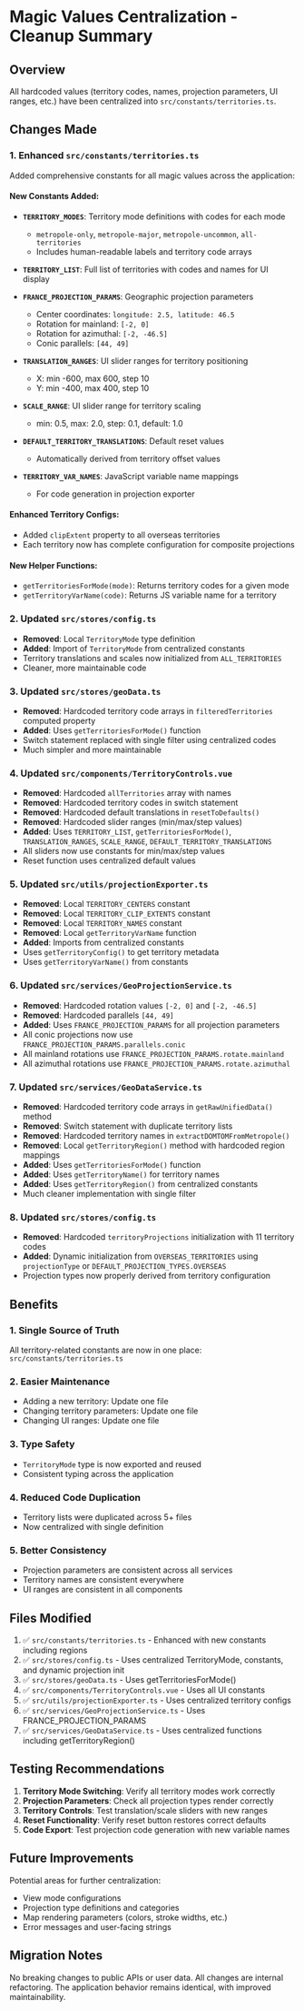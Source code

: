 # Magic Values Centralization - Cleanup Summary

## Overview
All hardcoded values (territory codes, names, projection parameters, UI ranges, etc.) have been centralized into `src/constants/territories.ts`.

## Changes Made

### 1. Enhanced `src/constants/territories.ts`
Added comprehensive constants for all magic values across the application:

#### New Constants Added:
- **`TERRITORY_MODES`**: Territory mode definitions with codes for each mode
  - `metropole-only`, `metropole-major`, `metropole-uncommon`, `all-territories`
  - Includes human-readable labels and territory code arrays

- **`TERRITORY_LIST`**: Full list of territories with codes and names for UI display

- **`FRANCE_PROJECTION_PARAMS`**: Geographic projection parameters
  - Center coordinates: `longitude: 2.5, latitude: 46.5`
  - Rotation for mainland: `[-2, 0]`
  - Rotation for azimuthal: `[-2, -46.5]`
  - Conic parallels: `[44, 49]`

- **`TRANSLATION_RANGES`**: UI slider ranges for territory positioning
  - X: min -600, max 600, step 10
  - Y: min -400, max 400, step 10

- **`SCALE_RANGE`**: UI slider range for territory scaling
  - min: 0.5, max: 2.0, step: 0.1, default: 1.0

- **`DEFAULT_TERRITORY_TRANSLATIONS`**: Default reset values
  - Automatically derived from territory offset values

- **`TERRITORY_VAR_NAMES`**: JavaScript variable name mappings
  - For code generation in projection exporter

#### Enhanced Territory Configs:
- Added `clipExtent` property to all overseas territories
- Each territory now has complete configuration for composite projections

#### New Helper Functions:
- `getTerritoriesForMode(mode)`: Returns territory codes for a given mode
- `getTerritoryVarName(code)`: Returns JS variable name for a territory

### 2. Updated `src/stores/config.ts`
- **Removed**: Local `TerritoryMode` type definition
- **Added**: Import of `TerritoryMode` from centralized constants
- Territory translations and scales now initialized from `ALL_TERRITORIES`
- Cleaner, more maintainable code

### 3. Updated `src/stores/geoData.ts`
- **Removed**: Hardcoded territory code arrays in `filteredTerritories` computed property
- **Added**: Uses `getTerritoriesForMode()` function
- Switch statement replaced with single filter using centralized codes
- Much simpler and more maintainable

### 4. Updated `src/components/TerritoryControls.vue`
- **Removed**: Hardcoded `allTerritories` array with names
- **Removed**: Hardcoded territory codes in switch statement
- **Removed**: Hardcoded default translations in `resetToDefaults()`
- **Removed**: Hardcoded slider ranges (min/max/step values)
- **Added**: Uses `TERRITORY_LIST`, `getTerritoriesForMode()`, `TRANSLATION_RANGES`, `SCALE_RANGE`, `DEFAULT_TERRITORY_TRANSLATIONS`
- All sliders now use constants for min/max/step values
- Reset function uses centralized default values

### 5. Updated `src/utils/projectionExporter.ts`
- **Removed**: Local `TERRITORY_CENTERS` constant
- **Removed**: Local `TERRITORY_CLIP_EXTENTS` constant
- **Removed**: Local `TERRITORY_NAMES` constant
- **Removed**: Local `getTerritoryVarName` function
- **Added**: Imports from centralized constants
- Uses `getTerritoryConfig()` to get territory metadata
- Uses `getTerritoryVarName()` from constants

### 6. Updated `src/services/GeoProjectionService.ts`
- **Removed**: Hardcoded rotation values `[-2, 0]` and `[-2, -46.5]`
- **Removed**: Hardcoded parallels `[44, 49]`
- **Added**: Uses `FRANCE_PROJECTION_PARAMS` for all projection parameters
- All conic projections now use `FRANCE_PROJECTION_PARAMS.parallels.conic`
- All mainland rotations use `FRANCE_PROJECTION_PARAMS.rotate.mainland`
- All azimuthal rotations use `FRANCE_PROJECTION_PARAMS.rotate.azimuthal`

### 7. Updated `src/services/GeoDataService.ts`
- **Removed**: Hardcoded territory code arrays in `getRawUnifiedData()` method
- **Removed**: Switch statement with duplicate territory lists
- **Removed**: Hardcoded territory names in `extractDOMTOMFromMetropole()`
- **Removed**: Local `getTerritoryRegion()` method with hardcoded region mappings
- **Added**: Uses `getTerritoriesForMode()` function
- **Added**: Uses `getTerritoryName()` for territory names
- **Added**: Uses `getTerritoryRegion()` from centralized constants
- Much cleaner implementation with single filter

### 8. Updated `src/stores/config.ts`
- **Removed**: Hardcoded `territoryProjections` initialization with 11 territory codes
- **Added**: Dynamic initialization from `OVERSEAS_TERRITORIES` using `projectionType` or `DEFAULT_PROJECTION_TYPES.OVERSEAS`
- Projection types now properly derived from territory configuration

## Benefits

### 1. Single Source of Truth
All territory-related constants are now in one place: `src/constants/territories.ts`

### 2. Easier Maintenance
- Adding a new territory: Update one file
- Changing territory parameters: Update one file
- Changing UI ranges: Update one file

### 3. Type Safety
- `TerritoryMode` type is now exported and reused
- Consistent typing across the application

### 4. Reduced Code Duplication
- Territory lists were duplicated across 5+ files
- Now centralized with single definition

### 5. Better Consistency
- Projection parameters are consistent across all services
- Territory names are consistent everywhere
- UI ranges are consistent in all components

## Files Modified

1. ✅ `src/constants/territories.ts` - Enhanced with new constants including regions
2. ✅ `src/stores/config.ts` - Uses centralized TerritoryMode, constants, and dynamic projection init
3. ✅ `src/stores/geoData.ts` - Uses getTerritoriesForMode()
4. ✅ `src/components/TerritoryControls.vue` - Uses all UI constants
5. ✅ `src/utils/projectionExporter.ts` - Uses centralized territory configs
6. ✅ `src/services/GeoProjectionService.ts` - Uses FRANCE_PROJECTION_PARAMS
7. ✅ `src/services/GeoDataService.ts` - Uses centralized functions including getTerritoryRegion()

## Testing Recommendations

1. **Territory Mode Switching**: Verify all territory modes work correctly
2. **Projection Parameters**: Check all projection types render correctly
3. **Territory Controls**: Test translation/scale sliders with new ranges
4. **Reset Functionality**: Verify reset button restores correct defaults
5. **Code Export**: Test projection code generation with new variable names

## Future Improvements

Potential areas for further centralization:
- View mode configurations
- Projection type definitions and categories
- Map rendering parameters (colors, stroke widths, etc.)
- Error messages and user-facing strings

## Migration Notes

No breaking changes to public APIs or user data. All changes are internal refactoring.
The application behavior remains identical, with improved maintainability.
